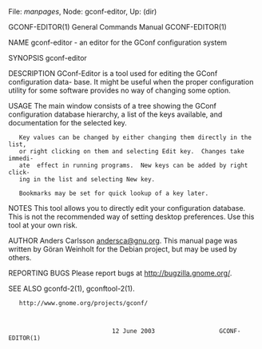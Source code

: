 File: *manpages*,  Node: gconf-editor,  Up: (dir)

GCONF-EDITOR(1)             General Commands Manual            GCONF-EDITOR(1)



NAME
       gconf-editor - an editor for the GConf configuration system

SYNOPSIS
       gconf-editor

DESCRIPTION
       GConf-Editor  is  a tool used for editing the GConf configuration data-
       base.  It might be useful when the  proper  configuration  utility  for
       some software provides no way of changing some option.

USAGE
       The  main  window  consists  of  a tree showing the GConf configuration
       database hierarchy, a list of the keys available, and documentation for
       the selected key.

       Key values can be changed by either changing them directly in the list,
       or right clicking on them and selecting Edit key.  Changes take immedi-
       ate  effect in running programs.  New keys can be added by right click-
       ing in the list and selecting New key.

       Bookmarks may be set for quick lookup of a key later.

NOTES
       This tool allows you to  directly  edit  your  configuration  database.
       This  is  not  the recommended way of setting desktop preferences.  Use
       this tool at your own risk.

AUTHOR
       Anders Carlsson <andersca@gnu.org>.
       This manual page was written by Göran Weinholt for the Debian  project,
       but may be used by others.

REPORTING BUGS
       Please report bugs at http://bugzilla.gnome.org/.

SEE ALSO
       gconfd-2(1), gconftool-2(1).

       http://www.gnome.org/projects/gconf/



                                 12 June 2003                  GCONF-EDITOR(1)
